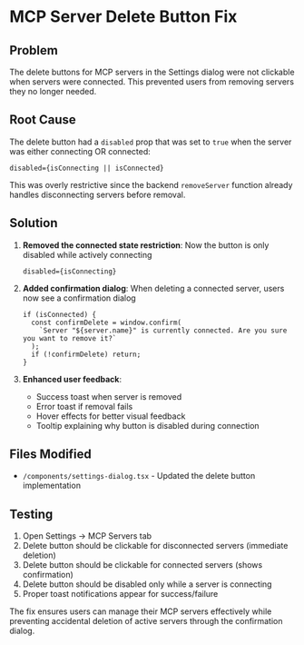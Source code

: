 # MCP Server Delete Button Fix

## Problem
The delete buttons for MCP servers in the Settings dialog were not clickable when servers were connected. This prevented users from removing servers they no longer needed.

## Root Cause
The delete button had a `disabled` prop that was set to `true` when the server was either connecting OR connected:
```tsx
disabled={isConnecting || isConnected}
```

This was overly restrictive since the backend `removeServer` function already handles disconnecting servers before removal.

## Solution
1. **Removed the connected state restriction**: Now the button is only disabled while actively connecting
   ```tsx
   disabled={isConnecting}
   ```

2. **Added confirmation dialog**: When deleting a connected server, users now see a confirmation dialog
   ```tsx
   if (isConnected) {
     const confirmDelete = window.confirm(
       `Server "${server.name}" is currently connected. Are you sure you want to remove it?`
     );
     if (!confirmDelete) return;
   }
   ```

3. **Enhanced user feedback**:
   - Success toast when server is removed
   - Error toast if removal fails
   - Hover effects for better visual feedback
   - Tooltip explaining why button is disabled during connection

## Files Modified
- `/components/settings-dialog.tsx` - Updated the delete button implementation

## Testing
1. Open Settings → MCP Servers tab
2. Delete button should be clickable for disconnected servers (immediate deletion)
3. Delete button should be clickable for connected servers (shows confirmation)
4. Delete button should be disabled only while a server is connecting
5. Proper toast notifications appear for success/failure

The fix ensures users can manage their MCP servers effectively while preventing accidental deletion of active servers through the confirmation dialog.